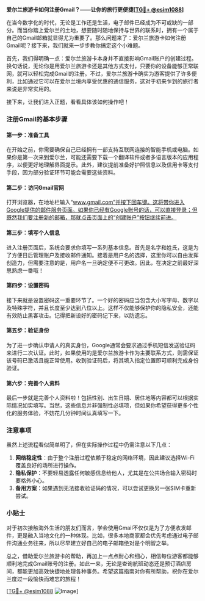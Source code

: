 **爱尔兰旅游卡如何注册Gmail？——让你的旅行更便捷[[TG💪+ @esim1088](https://t.me/s/esim1088)]**

在当今数字化的时代，无论是工作还是生活，电子邮件已经成为不可或缺的一部分。而当你踏上爱尔兰的土地，想要随时随地保持与世界的联系时，拥有一个属于自己的Gmail邮箱就显得尤为重要了。那么问题来了：爱尔兰旅游卡如何注册Gmail呢？接下来，我们就来一步步教你搞定这个小难题。

首先，我们得明确一点：爱尔兰旅游卡本身并不直接影响Gmail账户的创建过程。换句话说，无论你是用爱尔兰旅游卡还是其他方式支付，只要你的设备能够正常联网，就可以轻松完成Gmail的注册。不过，爱尔兰旅游卡确实为游客提供了许多便利，比如通过它可以在爱尔兰境内享受优惠的通信服务，这对于初来乍到的旅行者来说是非常实用的。

接下来，让我们进入正题，看看具体该如何操作吧！

### 注册Gmail的基本步骤

#### 第一步：准备工具
在开始之前，你需要确保自己已经拥有一部支持互联网连接的智能手机或电脑。如果你是第一次来到爱尔兰，可能还需要下载一个翻译软件或者多语言版本的应用程序，以便更好地理解界面提示。此外，建议提前准备好护照信息以及信用卡等支付手段，因为部分验证环节可能会需要这些资料。

#### 第二步：访问Gmail官网
打开浏览器，在地址栏输入“www.gmail.com”并按下回车键。这将带你进入Google提供的邮件服务页面。如果你已经有Google账号的话，可以直接登录；但既然我们要注册新的邮箱，那就点击页面上的“创建账户”按钮继续前进。

#### 第三步：填写个人信息
进入注册页面后，系统会要求你填写一系列基本信息。首先是名字和姓氏，这是为了方便日后管理账户及接收邮件通知。接着是用户名的选择，这里你可以自由发挥创造力，但需要注意的是，用户名一旦确定便不可更改。因此，在决定之前最好深思熟虑一番哦！

#### 第四步：设置密码
接下来就是设置密码这一重要环节了。一个好的密码应当包含大小写字母、数字以及特殊字符，并且长度至少达到八位以上。这样不仅能够保护你的隐私安全，还能有效防止黑客攻击。记得把新设好的密码记下来，以防遗忘。

#### 第五步：验证身份
为了进一步确认申请人的真实身份，Google通常会要求通过手机短信发送验证码来进行二次认证。此时，如果使用的是爱尔兰旅游卡作为主要联系方式，则需保证该号码已激活且能正常使用。收到验证码后，将其填入指定位置即可顺利完成身份验证。

#### 第六步：完善个人资料
最后一步就是完善个人资料啦！包括性别、出生日期、居住地等内容都可以根据实际情况如实填写。当然，这些信息并非强制性必填项，但如果你希望获得更多个性化的服务体验，不妨花几分钟时间认真填写一下。

### 注意事项
虽然上述流程看似简单明了，但在实际操作过程中仍需注意以下几点：
1. **网络稳定性**：由于整个注册过程依赖于稳定的网络环境，因此建议选择Wi-Fi覆盖良好的场所进行操作。
2. **隐私保护**：不要轻易透露任何敏感信息给他人，尤其是在公共场合输入密码时要格外小心。
3. **备用方案**：如果遇到无法接收验证码的情况，可以尝试更换另一张SIM卡重新尝试。

### 小贴士
对于初次接触海外生活的朋友们而言，学会使用Gmail不仅仅是为了方便收发邮件，更是融入当地文化的一种体现。比如，很多本地商家都会优先考虑通过电子邮件沟通业务往来，所以尽早建立好自己的电子邮箱绝对是个明智之举。

总之，借助爱尔兰旅游卡的帮助，再加上一点点耐心和细心，相信每位游客都能够顺利地完成Gmail账号的注册。如此一来，无论是查询航班动态还是预订酒店房间，都能更加高效快捷地处理各种事务。希望这篇指南对你有所帮助，祝你在爱尔兰度过一段愉快而难忘的旅程！

[[TG💪+ @esim1088](https://t.me/s/esim1088) ![Image](https://i.postimg.cc/4NQfJmqS/Snipaste-2025-05-13-00-14-12.png)]